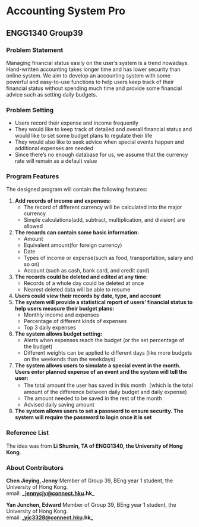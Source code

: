 # Accounting System Pro
## ENGG1340 Group39

### Problem Statement
Managing financial status easily on the user’s system is a trend nowadays. Hand-written accounting takes longer time and has lower security than online system. We aim to develop an accounting system with some powerful and easy-to-use functions to help users keep track of their financial status without spending much time and provide some financial advice such as setting daily budgets.

### Problem Setting
- Users record their expense and income frequently
- They would like to keep track of detailed and overall financial status and would like to set some budget plans to regulate their life
- They would also like to seek advice when special events happen and additional expenses are needed
- Since there’s no enough database for us, we assume that the currency rate will remain as a default value

### Program Features
The designed program will contain the following features: 
1) **Add records of income and expenses:**
   - The record of different currency will be calculated into the major currency
   - Simple calculations(add, subtract, multiplication, and division) are allowed
2) **The records can contain some basic information:**
   - Amount
   - Equivalent amount(for foreign currency)
   - Date
   - Types of income or expense(such as food, transportation, salary and so on)
   - Account (such as cash, bank card, and credit card)
3) **The records could be deleted and edited at any time:**
   - Records of a whole day could be deleted at once
   - Nearest deleted data will be able to resume
4) **Users could view their records by date, type, and account** 
5) **The system will provide a statistical report of users’ financial status to help users measure their budget plans:**
   - Monthly income and expenses
   - Percentage of different kinds of expenses
   - Top 3 daily expenses 
6) **The system allows budget setting:**
   - Alerts when expenses reach the budget (or the set percentage of the budget)
   - Different weights can be applied to different days (like more budgets on the weekends than the weekdays)
7) **The system allows users to simulate a special event in the month. Users enter planned expense of an event and the system will tell the user:**
   - The total amount the user has saved in this month（which is the total amount of the difference between daily budget and daily expense)
   - The amount needed to be saved in the rest of the month
   - Advised daily saving amount
8) **The system allows users to set a password to ensure security. The system will require the password to login once it is set**
   
### Reference List
The idea was from **Li Shumin, TA of ENGG1340, the University of Hong Kong**.

### About Contributors
**Chen Jieying, Jenny** Member of Group 39, BEng year 1 student, the University of Hong Kong.    
email: **_jennycjy@connect.hku.hk_**

**Yan Junchen, Edward** Member of Group 39, BEng year 1 student, the University of Hong Kong.   
email: **_yjc3328@connect.hku.hk_**
